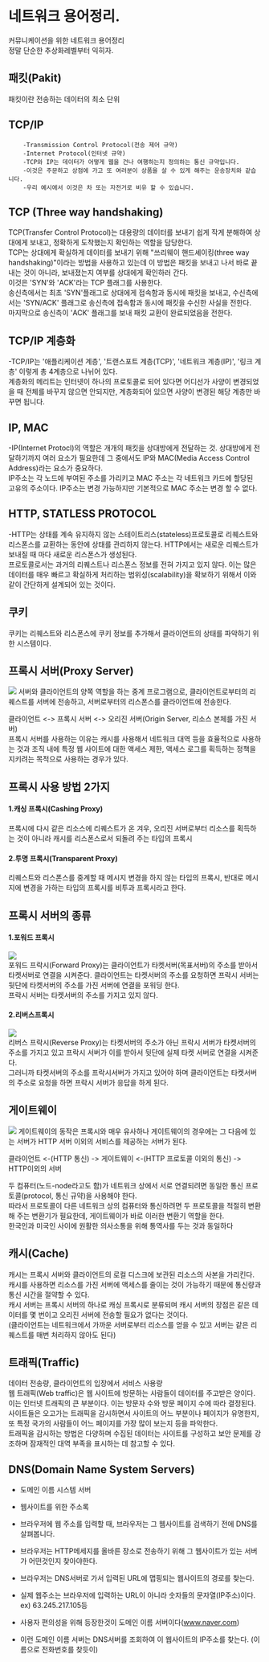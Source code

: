 # 네트워크 용어정리.

커뮤니케이션을 위한 네트워크 용어정리<br>
정말 단순한 추상화레벨부터 익히자.


## 패킷(Pakit)
패킷이란 전송하는 데이터의 최소 단위

 
## TCP/IP
		-Transmission Control Protocol(전송 제어 규약)
		-Internet Protocol(인터넷 규약)
		-TCP와 IP는 데이터가 어떻게 웹을 건나 여행하는지 정의하는 통신 규약입니다.
		-이것은 주문하고 상점에 가고 또 여러분이 상품을 살 수 있게 해주는 운송장치와 같습니다.
		-우리 예시에서 이것은 차 또는 자전거로 비유 할 수 있습니다.
	

## TCP (Three way handshaking)
TCP(Transfer Control Protocol)는 대용량의 데이터를 보내기 쉽게 작게 분해하여 상대에게 보내고, 정확하게 도착했는지 확인하는 역할을 담당한다.<br>
 TCP는 상대에게 확실하게 데이터를 보내기 위해 "쓰리웨이 핸드셰이킹(three way handshaking)"이라는 방법을 사용하고 있는데 이 방법은 패킷을 보내고 나서 바로 끝내는 것이 아니라, 보내졌는지 여부를 상대에게 확인하러 간다.<br>
  이것은 'SYN'와 'ACK'라는 TCP 플래그를 사용한다.<br>
   송신측에서는 최초 'SYN'플래그로 상대에게 접속함과 동시에 패킷을 보내고, 수신측에서는 'SYN/ACK' 플래그로 송신측에 접속함과 동시에 패킷을 수신한 사실을 전한다.<br>
    마지막으로 송신측이 'ACK' 플래그를 보내 패킷 교환이 완료되었음을 전한다. 


## TCP/IP 계층화 
-TCP/IP는 '애플리케이션 계층', '트랜스포트 계층(TCP)', '네트워크 계층(IP)', '링크 계층' 이렇게 총 4계층으로 나뉘어 있다. <br>
계층화의 메리트는 인터넷이 하나의 프로토콜로 되어 있다면 어디선가 사양이 변경되었을 때 전체를 바꾸지 않으면 안되지만, 계층화되어 있으면 사양이 변경된 해당 계층만 바꾸면 됩니다.

## IP, MAC
-IP(Internet Protocl)의 역할은 개개의 패킷을 상대방에게 전달하는 것. 상대방에게 전달하기까지 여러 요소가 필요한데 그 중에서도 IP와 MAC(Media Access Control Address)라는 요소가 중요하다.<br>
IP주소는 각 노드에 부여된 주소를 가리키고 MAC 주소는 각 네트워크 카드에 할당된 고유의 주소이다. IP주소는 변경 가능하지만 기본적으로 MAC 주소는 변경 할 수 없다.


## HTTP, STATLESS PROTOCOL
-HTTP는 상태를 계속 유지하지 않는 스테이트리스(stateless)프로토콜로 리퀘스트와 리스폰스를 교환하는 동안에 상태를 관리하지 않는다. HTTP에서는 새로운 리퀘스트가 보내질 때 마다 새로운 리스폰스가 생성된다.<br>
 프로토콜로서는 과거의 리퀘스트나 리스폰스 정보를 전혀 가지고 있지 않다. 이는 많은 데이터를 매우 빠르고 확실하게 처리하는 범위성(scalability)을 확보하기 위해서 이와 같이 간단하게 설계되어 있는 것이다. 

## 쿠키
쿠키는 리퀘스트와 리스폰스에 쿠키 정보를 추가해서 클라이언트의 상태를 파악하기 위한 시스템이다.



## 프록시 서버(Proxy Server)
![](/resource/img/ProxyServer.png)
서버와 클라이언트의 양쪽 역할을 하는 중계 프로그램으로, 클라이언트로부터의 리퀘스트를 서버에 전송하고, 서버로부터의 리스폰스를 클라이언트에 전송한다.<br>

클라이언트 <-> 프록시 서버 <-> 오리진 서버(Origin Server, 리소스 본체를 가진 서버)<br>
프록시 서버를 사용하는 이유는 캐시를 사용해서 네트워크 대역 등을 효율적으로 사용하는 것과 조직 내에 특정 웹 사이트에 대한 액세스 제한, 액세스 로그를 획득하는 정책을 지키려는 목적으로 사용하는 경우가 있다.



## 프록시 사용 방법 2가지

#### 1.캐싱 프록시(Cashing Proxy)
 프록시에 다시 같은 리소스에 리퀘스트가 온 겨우, 오리진 서버로부터 리소스를 획득하는 것이 아니라 캐시를 리스폰스로서 되돌려 주는 타입의 프록시

#### 2.투명 프록시(Transparent Proxy)
 리퀘스트와 리스폰스를 중계할 때 메시지 변경을 하지 않는 타입의 프록시, 반대로 메시지에 변경을 가하는 타입의 프록시를 비투과 프록시라고 한다.

## 프록시 서버의 종류

#### 1.포워드 프록시
![](/resource/img/forwardProxy.png)<br>
포워드 프락시(Forward Proxy)는 클라이언트가 타켓서버(목표서버)의 주소를 받아서 타켓서버로 연결을 시켜준다. 클라이언트는 타켓서버의 주소를 요청하면 프락시 서버는 뒷단에 타켓서버의 주소를 가진 서버에 연결을 포워딩 한다.<br>
 프락시 서버는 타켓서버의 주소를 가지고 있지 않다.


#### 2.리버스프록시
![](/resource/img/reverseProxy.png)<br>
리버스 프락시(Reverse Proxy)는 타켓서버의 주소가 아닌 프락시 서버가 타켓서버의 주소를 가지고 있고 프락시 서버가 이를 받아서 뒷단에 실제 타켓 서버로 연결을 시켜준다.<br> 그러니까 타켓서버의 주소를 프락시서버가 가지고 있어야 하며 클라이언트는 타켓서버의 주소로 요청을 하면 프락시 서버가 응답을 하게 된다.




## 게이트웨이 
![](/resource/img/gateWay.png)
게이트웨이의 동작은 프록시와 매우 유사하나 게이트웨이의 경우에는 그 다음에 있는 서버가 HTTP 서버 이외의 서비스를 제공하는 서버가 된다.<br>

클라이언트 <-(HTTP 통신) -> 게이트웨이 <-(HTTP 프로토콜 이외의 통신) -> HTTP이외의 서버

두 컴퓨터(노드-node라고도 함)가 네트워크 상에서 서로 연결되려면 동일한 통신 프로토콜(protocol, 통신 규약)을 사용해야 한다.<br>
따라서 프로토콜이 다른 네트워크 상의 컴퓨터와 통신하려면 두 프로토콜을 적절히 변환해 주는 변환기가 필요한데, 게이트웨이가 바로 이러한 변환기 역할을 한다.<br>
한국인과 미국인 사이에 원활한 의사소통을 위해 통역사를 두는 것과 동일하다 



## 캐시(Cache)
 캐시는 프록시 서버와 클라이언트의 로컬 디스크에 보관된 리소스의 사본을 가리킨다. <br>
 캐시를 사용하면 리소스를 가진 서버에 액세스를 줄이는 것이 가능하기 때문에 통신량과 통신 시간을 절약할 수 있다.<br>
 캐시 서버는 프록시 서버의 하나로 캐싱 프록시로 분류되며 캐시 서버의 장점은 같은 데이터를 몇 번이고 오리진 서버에 전송할 필요가 없다는 것이다.<br>
 (클라이언트는 네트워크에서 가까운 서버로부터 리소스를 얻을 수 있고 서버는 같은 리퀘스트를 매번 처리하지 않아도 된다)<br>



## 트래픽(Traffic)
데이터 전송량, 클라이언트의 입장에서 서비스 사용량<br>
웹 트래픽(Web traffic)은 웹 사이트에 방문하는 사람들이 데이터를 주고받은 양이다. 이는 인터넷 트래픽의 큰 부분이다. 이는 방문자 수와 방문 페이지 수에 따라 결정된다. <br>사이트들은 오고가는 트래픽을 감시하면서 사이트의 어느 부분이나 페이지가 유명한지, 또 특정 국가의 사람들이 어느 페이지를 가장 많이 보는지 등을 파악한다.<br>
 트래픽을 감시하는 방법은 다양하며 수집된 데이터는 사이트를 구성하고 보안 문제를 강조하며 잠재적인 대역 부족을 표시하는 데 참고할 수 있다. 




## DNS(Domain Name System Servers)
- 도메인 이름 시스템 서버
- 웹사이트를 위한 주소록
- 브라우저에 웹 주소를 입력할 때, 브라우저는 그 웹사이트를 검색하기 전에 DNS를 살펴봅니다.
- 브라우저는 HTTP메세지를 올바른 장소로 전송하기 위해 그 웹사이트가 있는 서버가 어떤것인지 찾아야한다.
- 브라우저는 DNS서버로 가서 입력된 URL에 맵핑되는 웹사이트의 경로를 찾는다.

- 실제 웹주소는 브라우저에 입력하는 URL이 아니라 숫자들의 문자열(IP주소)이다.
	ex) 63.245.217.105등
- 사용자 편의성을 위해 등장한것이 도메인 이름 서버이다(www.naver.com)
- 이런 도메인 이름 서버는 DNS서버를 조회하여 이 웹사이트의 IP주소를 찾는다. (이름으로 전화번호를 찾듯이)
